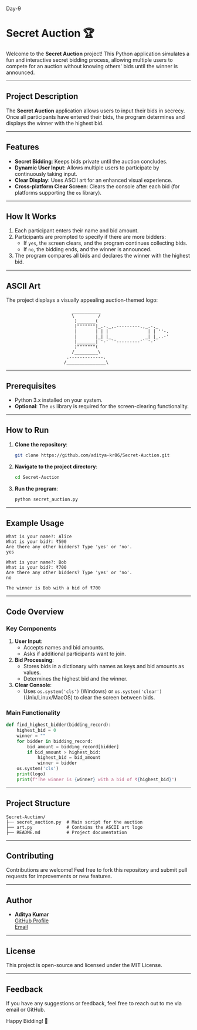 Day-9
# Secret Auction 🏆

Welcome to the **Secret Auction** project! This Python application simulates a fun and interactive secret bidding process, allowing multiple users to compete for an auction without knowing others' bids until the winner is announced.

---

## Project Description

The **Secret Auction** application allows users to input their bids in secrecy. Once all participants have entered their bids, the program determines and displays the winner with the highest bid.

---

## Features

- **Secret Bidding**: Keeps bids private until the auction concludes.
- **Dynamic User Input**: Allows multiple users to participate by continuously taking input.
- **Clear Display**: Uses ASCII art for an enhanced visual experience.
- **Cross-platform Clear Screen**: Clears the console after each bid (for platforms supporting the `os` library).

---

## How It Works

1. Each participant enters their name and bid amount.
2. Participants are prompted to specify if there are more bidders:
   - If `yes`, the screen clears, and the program continues collecting bids.
   - If `no`, the bidding ends, and the winner is announced.
3. The program compares all bids and declares the winner with the highest bid.

---

## ASCII Art

The project displays a visually appealing auction-themed logo:

```
                         ___________
                         \         /
                          )_______(
                          |"""""""|_.-._,.---------.,_.-._
                          |       | | |               | | ''-.
                          |       |_| |_             _| |_..-'
                          |_______| '-' `'---------'` '-'
                          )"""""""(
                         /_________\
                       .-------------.
                      /_______________\
```

---

## Prerequisites

- Python 3.x installed on your system.
- **Optional**: The `os` library is required for the screen-clearing functionality.

---

## How to Run

1. **Clone the repository**:
   ```bash
   git clone https://github.com/aditya-kr86/Secret-Auction.git
   ```

2. **Navigate to the project directory**:
   ```bash
   cd Secret-Auction
   ```

3. **Run the program**:
   ```bash
   python secret_auction.py
   ```

---

## Example Usage

```
What is your name?: Alice
What is your bid?: ₹500
Are there any other bidders? Type 'yes' or 'no'.
yes

What is your name?: Bob
What is your bid?: ₹700
Are there any other bidders? Type 'yes' or 'no'.
no

The winner is Bob with a bid of ₹700
```

---

## Code Overview

### Key Components

1. **User Input**:
   - Accepts names and bid amounts.
   - Asks if additional participants want to join.
2. **Bid Processing**:
   - Stores bids in a dictionary with names as keys and bid amounts as values.
   - Determines the highest bid and the winner.
3. **Clear Console**:
   - Uses `os.system('cls')` (Windows) or `os.system('clear')` (Unix/Linux/MacOS) to clear the screen between bids.

### Main Functionality

```python
def find_highest_bidder(bidding_record):
    highest_bid = 0
    winner = ""
    for bidder in bidding_record:
        bid_amount = bidding_record[bidder]
        if bid_amount > highest_bid: 
            highest_bid = bid_amount
            winner = bidder
    os.system('cls')
    print(logo)
    print(f"The winner is {winner} with a bid of ₹{highest_bid}")
```

---

## Project Structure

```
Secret-Auction/
├── secret_auction.py  # Main script for the auction
├── art.py             # Contains the ASCII art logo
├── README.md          # Project documentation
```

---

## Contributing

Contributions are welcome! Feel free to fork this repository and submit pull requests for improvements or new features.

---

## Author

- **Aditya Kumar**  
  [GitHub Profile](https://github.com/aditya-kr86)  
  [Email](mailto:adityakumargupta082003@gmail.com)

---

## License

This project is open-source and licensed under the MIT License.

--- 

## Feedback

If you have any suggestions or feedback, feel free to reach out to me via email or GitHub.

Happy Bidding! 🤑

